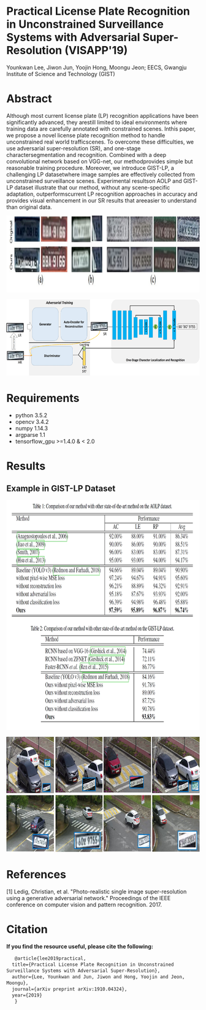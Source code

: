 # Practical License Plate Recognition in Unconstrained Surveillance Systems with Adversarial Super-Resolution (VISAPP'19)
Younkwan Lee, Jiwon Jun, Yoojin Hong, Moongu Jeon; EECS, Gwangju Institute of Science and Technology (GIST)

# Abstract
Although most current license plate (LP) recognition applications have been significantly advanced, they arestill limited to ideal environments where training data are carefully annotated with constrained scenes.   Inthis paper,  we propose a novel license plate recognition method to handle unconstrained real world trafficscenes.   To  overcome  these  difficulties,  we  use  adversarial  super-resolution  (SR),  and  one-stage  charactersegmentation and recognition.  Combined with a deep convolutional network based on VGG-net, our methodprovides simple but reasonable training procedure. Moreover, we introduce GIST-LP, a challenging LP datasetwhere image samples are effectively collected from unconstrained surveillance scenes.  Experimental resultson AOLP and GIST-LP dataset illustrate that our method, without any scene-specific adaptation, outperformscurrent LP recognition approaches in accuracy and provides visual enhancement in our SR results that areeasier to understand than original data. 

<p align='center'><img src='./visapp_006.jpg' height="200px"/></p>
<p align='center'><img src='./visapp_002.jpg' height="200px"/></p>

# Requirements
   - python 3.5.2
   - opencv 3.4.2
   - numpy 1.14.3
   - argparse 1.1
   - tensorflow_gpu >=1.4.0 & < 2.0
   
# Results
## Example in GIST-LP Dataset
<p align='center'><img src='./visapp_table.jpg' height="600px"/></p>
<p align='center'><img src='./visapp_004.jpg' height="300px"/></p>

# References
[1] Ledig, Christian, et al. "Photo-realistic single image super-resolution using a generative adversarial network." Proceedings of the IEEE conference on computer vision and pattern recognition. 2017.

# Citation
**If you find the resource useful, please cite the following:**
```
   @article{lee2019practical,
  title={Practical License Plate Recognition in Unconstrained Surveillance Systems with Adversarial Super-Resolution},
  author={Lee, Younkwan and Jun, Jiwon and Hong, Yoojin and Jeon, Moongu},
  journal={arXiv preprint arXiv:1910.04324},
  year={2019}
   }
```

